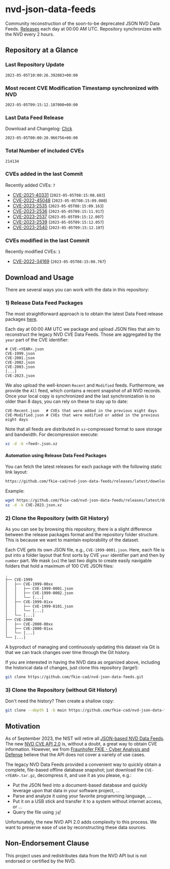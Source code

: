 # nvd-json-data-feeds

Community reconstruction of the soon-to-be deprecated JSON NVD Data Feeds. 
[Releases](releases/latest) each day at 00:00 AM UTC.
Repository synchronizes with the NVD every 2 hours.

## Repository at a Glance

### Last Repository Update

```plain
2023-05-05T10:00:26.392083+00:00
```

### Most recent CVE Modification Timestamp synchronized with NVD

```plain
2023-05-05T09:15:12.107000+00:00
```

### Last Data Feed Release

Download and Changelog: [Click](releases/latest)

```plain
2023-05-05T00:00:20.966756+00:00
```

### Total Number of included CVEs

```plain
214134
```

### CVEs added in the last Commit

Recently added CVEs: `7`

* [CVE-2021-40331](CVE-2021/CVE-2021-403xx/CVE-2021-40331.json) (`2023-05-05T08:15:08.683`)
* [CVE-2022-45048](CVE-2022/CVE-2022-450xx/CVE-2022-45048.json) (`2023-05-05T08:15:09.080`)
* [CVE-2023-2535](CVE-2023/CVE-2023-25xx/CVE-2023-2535.json) (`2023-05-05T08:15:09.163`)
* [CVE-2023-2536](CVE-2023/CVE-2023-25xx/CVE-2023-2536.json) (`2023-05-05T09:15:11.917`)
* [CVE-2023-2537](CVE-2023/CVE-2023-25xx/CVE-2023-2537.json) (`2023-05-05T09:15:12.007`)
* [CVE-2023-2539](CVE-2023/CVE-2023-25xx/CVE-2023-2539.json) (`2023-05-05T09:15:12.057`)
* [CVE-2023-2540](CVE-2023/CVE-2023-25xx/CVE-2023-2540.json) (`2023-05-05T09:15:12.107`)


### CVEs modified in the last Commit

Recently modified CVEs: `1`

* [CVE-2022-34169](CVE-2022/CVE-2022-341xx/CVE-2022-34169.json) (`2023-05-05T08:15:08.767`)


## Download and Usage

There are several ways you can work with the data in this repository:

### 1) Release Data Feed Packages

The most straightforward approach is to obtain the latest Data Feed release packages [here](releases/latest).

Each day at 00:00 AM UTC we package and upload JSON files that aim to reconstruct the legacy NVD CVE Data Feeds.
Those are aggregated by the `year` part of the CVE identifier:

```
# CVE-<YEAR>.json
CVE-1999.json
CVE-2001.json
CVE-2002.json
CVE-2003.json
[...]
CVE-2023.json
```

We also upload the well-known `Recent` and `Modified` feeds.
Furthermore, we provide the `All` feed, which contains a recent snapshot of all NVD records.
Once your local copy is synchronized and the last synchronization is no older than 8 days, you can rely on these to stay up to date:

```plain
CVE-Recent.json   # CVEs that were added in the previous eight days
CVE-Modified.json # CVEs that were modified or added in the previous eight days
```

Note that all feeds are distributed in `xz`-compressed format to save storage and bandwidth.
For decompression execute:

```sh
xz -d -k <feed>.json.xz
```


#### Automation using Release Data Feed Packages

You can fetch the latest releases for each package with the following static link layout:

```sh
https://github.com/fkie-cad/nvd-json-data-feeds/releases/latest/download/CVE-<YEAR>.json.xz
```

Example:

```sh
wget https://github.com/fkie-cad/nvd-json-data-feeds/releases/latest/download/CVE-2023.json.xz
xz -d -k CVE-2023.json.xz
```

### 2) Clone the Repository (with Git History)

As you can see by browsing this repository, there is a slight difference between the release packages format and the repository folder structure.
This is because we want to maintain explorability of the dataset.

Each CVE gets its own JSON file, e.g., `CVE-1999-0001.json`.
Here, each file is put into a folder layout that first sorts by CVE `year` identifier part and then by `number` part.
We mask (`xx`) the last two digits to create easily navigable folders that hold a maximum of 100 CVE JSON files:

```plain
.
├── CVE-1999
│   ├── CVE-1999-00xx
│   │   ├── CVE-1999-0001.json
│   │   ├── CVE-1999-0002.json
│   │   └── [...]
│   ├── CVE-1999-01xx
│   │   ├── CVE-1999-0101.json
│   │   └── [...]
│   └── [...]
├── CVE-2000
│   ├── CVE-2000-00xx
│   ├── CVE-2000-01xx
│   └── [...]
└── [...]
```

A byproduct of managing and continuously updating this dataset via Git is that we can track changes over time through the Git history.

If you are interested in having the NVD data as organized above, including the historical data of changes, just clone this repository (large!):

```sh
git clone https://github.com/fkie-cad/nvd-json-data-feeds.git
```

### 3) Clone the Repository (without Git History)

Don't need the history? Then create a shallow copy:

```sh
git clone --depth 1 -b main https://github.com/fkie-cad/nvd-json-data-feeds.git
```

## Motivation

As of September 2023, the NIST will retire all [JSON-based NVD Data Feeds](https://nvd.nist.gov/vuln/data-feeds#divRetirementBanner-1).
The new [NVD CVE API 2.0](https://nvd.nist.gov/developers/vulnerabilities) is, without a doubt, a great way to obtain CVE information.
However, we from [Fraunhofer FKIE - Cyber Analysis and Defense](https://www.fkie.fraunhofer.de/en/departments/cad.html) believe that the API does not cover a variety of use cases.

The legacy NVD Data Feeds provided a convenient way to quickly obtain a complete, file-based offline database snapshot; just download the `CVE-<YEAR>.tar.gz`, decompress it, and use it as you please, e.g.:

* Put the JSON feed into a document-based database and quickly leverage upon that data in your software project, ...
* Parse and analyze it using your favorite programming language, ...
* Put it on a USB stick and transfer it to a system without internet access, or ...
* Query the file using `jq`!

Unfortunately, the new NVD API 2.0 adds complexity to this process.
We want to preserve ease of use by reconstructing these data sources.

## Non-Endorsement Clause

This project uses and redistributes data from the NVD API but is not endorsed or certified by the NVD.